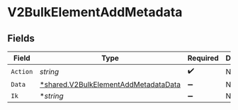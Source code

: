 # V2BulkElementAddMetadata


## Fields

| Field                                                                                              | Type                                                                                               | Required                                                                                           | Description                                                                                        |
| -------------------------------------------------------------------------------------------------- | -------------------------------------------------------------------------------------------------- | -------------------------------------------------------------------------------------------------- | -------------------------------------------------------------------------------------------------- |
| `Action`                                                                                           | *string*                                                                                           | :heavy_check_mark:                                                                                 | N/A                                                                                                |
| `Data`                                                                                             | [*shared.V2BulkElementAddMetadataData](../../../pkg/models/shared/v2bulkelementaddmetadatadata.md) | :heavy_minus_sign:                                                                                 | N/A                                                                                                |
| `Ik`                                                                                               | **string*                                                                                          | :heavy_minus_sign:                                                                                 | N/A                                                                                                |